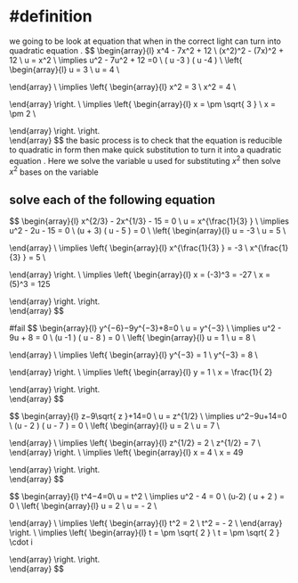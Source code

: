 
# #definition   
we going to  be look  at equation  that when  in  the correct light can turn  into quadratic  equation . 
$$
\begin{array}{l}
x^4   -  7x^2  +  12     \\
(x^2)^2   - (7x)^2  + 12    \\
u   =  x^2   \\
\implies  u^2   - 7u^2  + 12 =0   \\
( u  -3 ) ( u -4 )    \\
 \left\{
\begin{array}{l}
  u  =   3    \\
u  = 4   \\
 
\end{array} \\
\implies
\left\{
\begin{array}{l}
  x^2   =   3    \\
x^2  = 4   \\
 

\end{array}
\right. \\
\implies
\left\{
\begin{array}{l}
  x  = \pm  \sqrt{ 3 }    \\
x =  \pm 2   \\
 

\end{array}
\right.
\right.  
 \end{array}
$$
the basic process    is to check that the equation    is reducible  to quadratic in form then  make quick   substitution  to turn it into a quadratic equation  . Here we  solve the variable  u  used for  substituting   $x^2$  then  solve  $x^2$  bases on  the variable  

## solve each of the following  equation  




$$
\begin{array}{l}
 x^{2/3} - 2x^{1/3} - 15  =  0  \\
u  = x^{\frac{1}{3} }    \\
 \implies u^2      -  2u  -  15   =    0    \\
(u   + 3) (  u   - 5  )   =   0   \\
 \left\{
\begin{array}{l}
  u  =   -3    \\
u  = 5   \\
 
\end{array} \\
\implies
\left\{
\begin{array}{l}
x^{\frac{1}{3} }     =  -3     \\
x^{\frac{1}{3} }   = 5   \\
 

\end{array}
\right. \\
\implies
\left\{
\begin{array}{l}
x   =  (-3)^3    =  -27    \\
x   = (5)^3  =  125 
 

\end{array}
\right.
\right.  
 \end{array}
$$ 

#fail 
$$
\begin{array}{l}
y^{−6}−9y^{−3}+8=0 \\
u  = y^{−3}     \\
 \implies u^2      -  9u  +   8     =    0    \\
(u   -1   ) (  u   -   8    )   =   0   \\
 \left\{
\begin{array}{l}
  u  =   1    \\
u  =  8    \\
 
\end{array} \\
\implies
\left\{
\begin{array}{l}
y^{−3}     =  1    \\
y^{−3}    =  8    \\
 

\end{array}
\right. \\
\implies
\left\{
\begin{array}{l}
 y    =    1      \\
x   =    \frac{1}{ 2} 
 

\end{array}
\right.
\right.  
 \end{array}
$$






$$
\begin{array}{l}
z−9\sqrt{  z  }+14=0 \\
u  = z^{1/2}   \\
 \implies u^2−9u+14=0     \\
(u    -   2 ) (  u     -  7  )   =   0   \\
 \left\{
\begin{array}{l}
  u  =   2    \\
u  = 7  \\
 
\end{array} \\
\implies
\left\{
\begin{array}{l}
 z^{1/2}     =  2     \\
 z^{1/2}    = 7    \\
\end{array}
\right. \\
\implies
\left\{
\begin{array}{l}
x   =  4   \\
x   =   49      
 

\end{array}
\right.
\right.  
 \end{array}
$$ 





$$
\begin{array}{l}
t^4−4=0\\
 u =   t^2     \\
 \implies u^2   - 4  =    0      \\
(u-2) (  u + 2  )   =   0   \\
 \left\{
\begin{array}{l}
  u  =   2    \\
u  =  - 2    \\
 
\end{array} \\
\implies
\left\{
\begin{array}{l}
 t^2   =   2    \\
t^2    =  - 2    \\
\end{array}
\right. \\
\implies
\left\{
\begin{array}{l}
t   =   \pm   \sqrt{   2 }  \\
t    =    \pm   \sqrt{  2 } \cdot i 
 

\end{array}
\right.
\right.  
 \end{array}
$$


